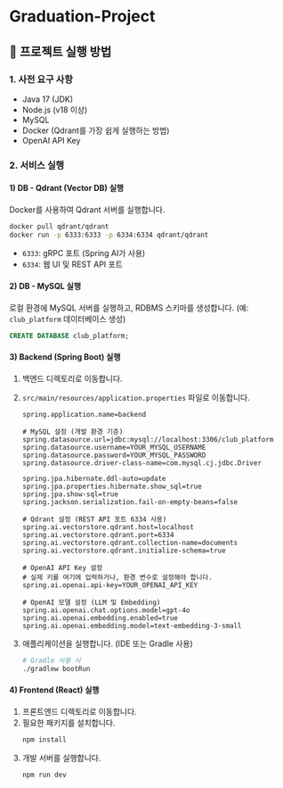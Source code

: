 # Graduation-Project


## 🚀 프로젝트 실행 방법

### 1\. 사전 요구 사항

  * Java 17 (JDK)
  * Node.js (v18 이상)
  * MySQL
  * Docker (Qdrant를 가장 쉽게 실행하는 방법)
  * OpenAI API Key

### 2\. 서비스 실행

#### 1\) DB - Qdrant (Vector DB) 실행

Docker를 사용하여 Qdrant 서버를 실행합니다.

```bash
docker pull qdrant/qdrant
docker run -p 6333:6333 -p 6334:6334 qdrant/qdrant
```

  * `6333`: gRPC 포트 (Spring AI가 사용)
  * `6334`: 웹 UI 및 REST API 포트

#### 2\) DB - MySQL 실행

로컬 환경에 MySQL 서버를 실행하고, RDBMS 스키마를 생성합니다. (예: `club_platform` 데이터베이스 생성)

```sql
CREATE DATABASE club_platform;
```

#### 3\) Backend (Spring Boot) 실행

1.  백엔드 디렉토리로 이동합니다.

2.  `src/main/resources/application.properties` 파일로 이동합니다.

    ```properties
    spring.application.name=backend
    
    # MySQL 설정 (개발 환경 기준)
    spring.datasource.url=jdbc:mysql://localhost:3306/club_platform
    spring.datasource.username=YOUR_MYSQL_USERNAME
    spring.datasource.password=YOUR_MYSQL_PASSWORD
    spring.datasource.driver-class-name=com.mysql.cj.jdbc.Driver

    spring.jpa.hibernate.ddl-auto=update
    spring.jpa.properties.hibernate.show_sql=true
    spring.jpa.show-sql=true
    spring.jackson.serialization.fail-on-empty-beans=false
    
    # Qdrant 설정 (REST API 포트 6334 사용)
    spring.ai.vectorstore.qdrant.host=localhost
    spring.ai.vectorstore.qdrant.port=6334
    spring.ai.vectorstore.qdrant.collection-name=documents
    spring.ai.vectorstore.qdrant.initialize-schema=true
    
    # OpenAI API Key 설정
    # 실제 키를 여기에 입력하거나, 환경 변수로 설정해야 합니다.
    spring.ai.openai.api-key=YOUR_OPENAI_API_KEY
    
    # OpenAI 모델 설정 (LLM 및 Embedding)
    spring.ai.openai.chat.options.model=gpt-4o
    spring.ai.openai.embedding.enabled=true
    spring.ai.openai.embedding.model=text-embedding-3-small
    ```

3.  애플리케이션을 실행합니다. (IDE 또는 Gradle 사용)

    ```bash
    # Gradle 사용 시
    ./gradlew bootRun


#### 4\) Frontend (React) 실행

1.  프론트엔드 디렉토리로 이동합니다.
2.  필요한 패키지를 설치합니다.
    ```bash
    npm install
    ```
3.  개발 서버를 실행합니다.
    ```bash
    npm run dev
    ```
